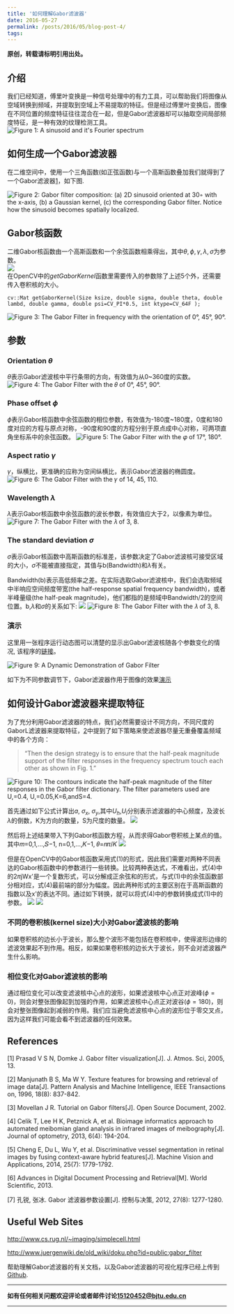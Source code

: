 ```yaml
---
title: '如何理解Gabor滤波器'
date: 2016-05-27
permalink: /posts/2016/05/blog-post-4/
tags:
---
```


**原创，转载请标明引用出处。**

## 介绍

我们已经知道，傅里叶变换是一种信号处理中的有力工具，可以帮助我们将图像从空域转换到频域，并提取到空域上不易提取的特征。但是经过傅里叶变换后，图像在不同位置的频度特征往往混合在一起，但是Gabor滤波器却可以抽取空间局部频度特征，是一种有效的纹理检测工具。
![Figure 1: A sinusoid and it's Fourier spectrum](http://ww1.sinaimg.cn/large/535663c3gw1f4au7dsla3j20ug0bjwfq.jpg)  

## 如何生成一个Gabor滤波器

在二维空间中，使用一个三角函数(如正弦函数)与一个高斯函数叠加我们就得到了一个Gabor滤波器[1](https://www.cs.umd.edu/class/spring2005/cmsc838s/assignment-projects/gabor-filter-visualization/report.pdf)，如下图.  

![Figure 2: Gabor filter composition: (a) 2D sinusoid oriented at 30◦ with the x-axis, (b) a Gaussian kernel, (c) the corresponding Gabor filter. Notice how the sinusoid becomes spatially localized.](http://ww3.sinaimg.cn/large/535663c3gw1f4auqgsxedj209n0jutal.jpg)  

## Gabor核函数

二维Gabor核函数由一个高斯函数和一个余弦函数相乘得出，其中$\theta,\phi,\gamma,\lambda,\sigma$为参数。  
![](http://ww3.sinaimg.cn/large/535663c3gw1f4av9098mkj21bz096t9x.jpg)  
在OpenCV中的*getGaborKernel*函数里需要传入的参数除了上述5个外，还需要传入卷积核的大小。
```
cv::Mat getGaborKernel(Size ksize, double sigma, double theta, double lambd, double gamma, double psi=CV_PI*0.5, int ktype=CV_64F );
```
![Figure 3: The Gabor Filter in frequency with the orientation of 0°, 45°, 90°.](http://ww3.sinaimg.cn/large/535663c3gw1f4aw11j71jj21ac0bljv7.jpg)  

## 参数

### Orientation **$\theta$**

$\theta$表示Gabor滤波核中平行条带的方向，有效值为从0~360度的实数。
![Figure 4: The Gabor Filter with the 𝜃 of 0°, 45°, 90°.](http://ww3.sinaimg.cn/large/535663c3gw1f4awqjgwonj21410aamxh.jpg)

### Phase offset **$\phi$**

$\phi$表示Gabor核函数中余弦函数的相位参数，有效值为-180度~180度，0度和180度对应的方程与原点对称，-90度和90度的方程分别于原点成中心对称，可两项直角坐标系中的余弦函数。
![Figure 5: The Gabor Filter with the 𝜑 of 17°, 180°. ](http://ww2.sinaimg.cn/large/535663c3gw1f4awujuiamj20ps0a9jrh.jpg)

### Aspect ratio **$\gamma$**

$\gamma$，纵横比，更准确的应称为空间纵横比，表示Gabor滤波器的椭圆度。
![Figure 6: The Gabor Filter with the 𝛾 of 14, 45, 110.](http://ww2.sinaimg.cn/large/535663c3gw1f4ax3785jbj21a80aajrp.jpg)

### Wavelength **$\lambda$**

$\lambda$表示Gabor核函数中余弦函数的波长参数，有效值应大于2，以像素为单位。
![Figure 7: The Gabor Filter with the 𝜆 of 3, 8.](http://ww4.sinaimg.cn/large/535663c3gw1f4axbdutgnj20r50a9glo.jpg)

### The standard deviation **$\sigma$**

$\sigma$表示Gabor核函数中高斯函数的标准差，该参数决定了Gabor滤波核可接受区域的大小，$\sigma$不能被直接指定，其值与b(Bandwidth)和$\lambda$有关。  

Bandwidth(b)表示高低频率之差。在实际选取Gabor滤波核中，我们会选取频域中半响应空间频度带宽(the half-response spatial frequency bandwidth)，或者半峰量级(the half-peak magnitude)，他们都指的是频域中Bandwidth/2的空间位置。b,$\lambda$和$\sigma$的关系如下:
![](http://ww3.sinaimg.cn/large/535663c3gw1f4axt1elycj214807imxv.jpg)
![Figure 8: The Gabor Filter with the 𝜆 of 3, 8.](http://ww4.sinaimg.cn/large/535663c3gw1f4axbdutgnj20r50a9glo.jpg)

### 演示

这里用一张程序运行动态图可以清楚的显示出Gabor滤波核随各个参数变化的情况, 该程序的[链接](http://www.juergenwiki.de/work/wiki/doku.php?id=public:gabor_filter)。  

![Figure 9: A Dynamic Demonstration of Gabor Filter](http://i.stack.imgur.com/VpT0J.gif)  

如下为不同参数调节下，Gabor滤波器作用于图像的效果[演示](https://v.youku.com/v_show/id_XMTU4NzA0MTIyOA==.html?spm=a2h0j.11185381.listitem_page1.5!2~A)  

## 如何设计Gabor滤波器来提取特征

为了充分利用Gabor滤波器的特点，我们必然需要设计不同方向，不同尺度的GaborL滤波器来提取特征，[2](http://ieeexplore.ieee.org/xpl/login.jsp?tp=&arnumber=531803&url=http://ieeexplore.ieee.org/xpls/abs_all.jsp?arnumber=531803  )中提到了如下策略来使滤波器尽量无重叠覆盖频域中的各个方向：  
>“Then the design strategy is to ensure that the half-peak magnitude support of the filter responses in the frequency spectrum touch each other as shown in Fig. 1.”  

![Figure 10: The contours indicate the half-peak magnitude of the filter responses in the Gabor filter dictionary. The filter parameters used are U,=0.4, U,=0.05,K=6,andS=4.](http://ww2.sinaimg.cn/large/535663c3gw1f4azv67xdnj20lv0e6jsk.jpg)

首先通过如下公式计算出$a$, $\sigma_x$, $\sigma_y$,其中$U_h$,$U_l$分别表示滤波器的中心频度，及波长$\lambda$的倒数，K为方向的数量，S为尺度的数量。
![](http://ww1.sinaimg.cn/large/535663c3gw1f4b0l8hpagj21ch0i2gnj.jpg)

然后将上述结果带入下列Gabor核函数方程，从而求得Gabor卷积核上某点的值。其中𝑚=0,1,…,𝑆−1,  n=0,1,…,𝐾−1, 𝜃=𝑛𝜋/𝐾
![](http://ww3.sinaimg.cn/large/535663c3gw1f4b0lk3dl2j21ch0gcjto.jpg)

但是在OpenCV中的Gabor核函数采用式(1)的形式，因此我们需要对两种不同表达的Gabor核函数中的参数进行一些转换。比较两种表达式，不难看出，式(4)中的2$\pi$jWx'是一个复数形式，可以分解成正余弦和的形式，与式(1)中的余弦函数部分相对应，式(4)最前端的部分为幅度。因此两种形式的主要区别在于高斯函数的指数以及x'的表达不同。通过如下转换，就可以将式(4)中的参数转换成式(1)中的参数。
![](http://ww4.sinaimg.cn/large/535663c3gw1f4b11rool8j20dz08pdgs.jpg)
![](http://ww4.sinaimg.cn/large/535663c3gw1f4b13vq3aej219r0n1whc.jpg)

### 不同的卷积核(kernel size)大小对Gabor滤波核的影响

如果卷积核的边长小于波长，那么整个波形不能包括在卷积核中，使得波形边缘的滤波效果起不到作用。相反，如果如果卷积核的边长大于波长，则不会对滤波器产生什么影响。


### 相位变化对Gabor滤波核的影响

通过相位变化可以改变滤波核中心点的波形，如果滤波核中心点正对波峰($\phi=0$)，则会对整张图像起到加强的作用，如果滤波核中心点正对波谷($\phi=180$)，则会对整张图像起到减弱的作用。我们应当避免滤波核中心点的波形位于零交叉点，因为这样我们可能会看不到滤波器的任何效果。

## References

\[1\] Prasad V S N, Domke J. Gabor filter visualization[J]. J. Atmos. Sci, 2005, 13.

\[2\] Manjunath B S, Ma W Y. Texture features for browsing and retrieval of image data[J]. Pattern Analysis and Machine Intelligence, IEEE Transactions on, 1996, 18(8): 837-842.

\[3\] Movellan J R. Tutorial on Gabor filters[J]. Open Source Document, 2002.

\[4\] Celik T, Lee H K, Petznick A, et al. Bioimage informatics approach to automated meibomian gland analysis in infrared images of meibography[J]. Journal of optometry, 2013, 6(4): 194-204.

\[5\] Cheng E, Du L, Wu Y, et al. Discriminative vessel segmentation in retinal images by fusing context-aware hybrid features[J]. Machine Vision and Applications, 2014, 25(7): 1779-1792.

\[6\] Advances in Digital Document Processing and Retrieval[M]. World Scientific, 2013.

\[7\] 孔锐, 张冰. Gabor 滤波器参数设置[J]. 控制与决策, 2012, 27(8): 1277-1280.

## Useful Web Sites

<http://www.cs.rug.nl/~imaging/simplecell.html>

<http://www.juergenwiki.de/old_wiki/doku.php?id=public:gabor_filter>

帮助理解Gabor滤波器的有关文档，以及Gabor滤波器的可视化程序已经上传到[Github](https://github.com/xuewenyuan/Gabor_Visualization).

---------------------------------------------------
**如有任何相关问题欢迎评论或者邮件讨论<15120452@bjtu.edu.cn>**

------
